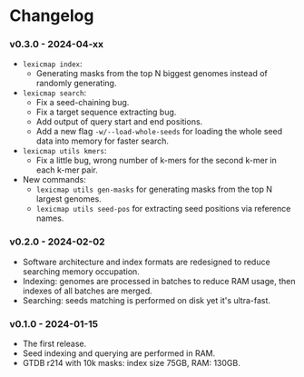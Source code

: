 # Changelog

### v0.3.0 - 2024-04-xx

- `lexicmap index`:
    - Generating masks from the top N biggest genomes instead of randomly generating.
- `lexicmap search`:
    - Fix a seed-chaining bug.
    - Fix a target sequence extracting bug.
    - Add output of query start and end positions.
    - Add a new flag `-w/--load-whole-seeds` for loading the whole seed data into memory for faster search.
- `lexicmap utils kmers`:
    - Fix a little bug, wrong number of k-mers for the second k-mer in each k-mer pair.
- New commands:
    - `lexicmap utils gen-masks` for generating masks from the top N largest genomes.
    - `lexicmap utils seed-pos` for extracting seed positions via reference names.

### v0.2.0 - 2024-02-02

- Software architecture and index formats are redesigned to reduce searching memory occupation.
- Indexing: genomes are processed in batches to reduce RAM usage, then indexes of all batches are merged.
- Searching: seeds matching is performed on disk yet it's ultra-fast.

### v0.1.0 - 2024-01-15

- The first release.
- Seed indexing and querying are performed in RAM.
- GTDB r214 with 10k masks: index size 75GB, RAM: 130GB.
